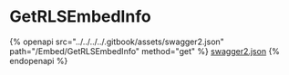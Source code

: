 # GetRLSEmbedInfo

{% openapi src="../../../../.gitbook/assets/swagger2.json" path="/Embed/GetRLSEmbedInfo" method="get" %}
[swagger2.json](../../../../.gitbook/assets/swagger2.json)
{% endopenapi %}
